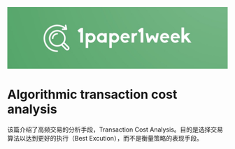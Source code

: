 ![1paper1week](../../docs/1paper1week-git.jpg)

# Algorithmic transaction cost  analysis

该篇介绍了高频交易的分析手段，Transaction Cost Analysis。目的是选择交易算法以达到更好的执行（Best Excution），而不是衡量策略的表现手段。

